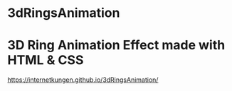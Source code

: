 # 3dRingsAnimation
# 3D Ring Animation Effect made with HTML &amp; CSS
https://internetkungen.github.io/3dRingsAnimation/
